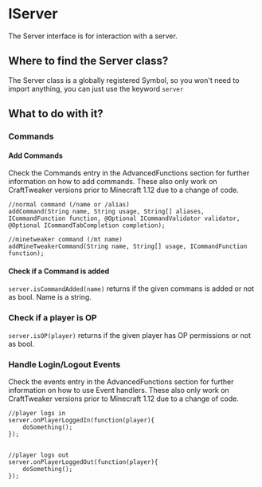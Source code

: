 # IServer
The Server interface is for interaction with a server.

## Where to find the Server class?
The Server class is a globally registered Symbol, so you won't need to import anything, you can just use the keyword `server`

## What to do with it?

### Commands

#### Add Commands
Check the Commands entry in the AdvancedFunctions section for further information on how to add commands.
These also only work on CraftTweaker versions prior to Minecraft 1.12 due to a change of code.

```
//normal command (/name or /alias)
addCommand(String name, String usage, String[] aliases, ICommandFunction function, @Optional ICommandValidator validator, @Optional ICommandTabCompletion completion);

//minetweaker command (/mt name)
addMineTweakerCommand(String name, String[] usage, ICommandFunction function);
```

#### Check if a Command is added
`server.isCommandAdded(name)` returns if the given commans is added or not as bool. Name is a string.

### Check if a player is OP
`server.isOP(player)` returns if the given player has OP permissions or not as bool.

### Handle Login/Logout Events
Check the events entry in the AdvancedFunctions section  for further information on how to use Event handlers.
These also only work on CraftTweaker versions prior to Minecraft 1.12 due to a change of code.

```
//player logs in
server.onPlayerLoggedIn(function(player){
	doSomething();
});


//player logs out
server.onPlayerLoggedOut(function(player){
	doSomething();
});
```